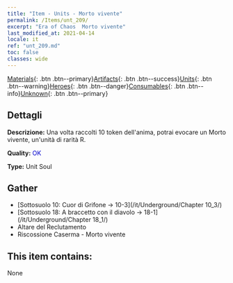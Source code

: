 ```yaml
---
title: "Item - Units - Morto vivente"
permalink: /Items/unt_209/
excerpt: "Era of Chaos  Morto vivente"
last_modified_at: 2021-04-14
locale: it
ref: "unt_209.md"
toc: false
classes: wide
---
```

 [Materials](/it/Items/){: .btn .btn--primary}[Artifacts](/it/Items/Artifacts/){: .btn .btn--success}[Units](/it/Items/Units/){: .btn .btn--warning}[Heroes](/it/Items/Heroes/){: .btn .btn--danger}[Consumables](/it/Items/Consumables/){: .btn .btn--info}[Unknown](/it/Items/Unknown/){: .btn .btn--primary}

## Dettagli
 **Descrizione:** Una volta raccolti 10 token dell'anima, potrai evocare un Morto vivente, un'unità di rarità R.

 **Quality:** <span style="color: #0000CD">OK</span>

 **Type:** Unit Soul

## Gather

*    [Sottosuolo 10: Cuor di Grifone -> 10-3](/it/Underground/Chapter 10_3/) 
*    [Sottosuolo 18: A braccetto con il diavolo -> 18-1](/it/Underground/Chapter 18_1/) 
*    Altare del Reclutamento 
*    Riscossione Caserma - Morto vivente 

## This item contains:

  None

